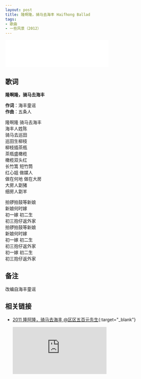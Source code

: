 ```yaml
---
layout: post
title: 隆啊隆，骑马去海丰 Haifhong Ballad
tags:
- 歌曲
- 一些风景（2012）
---
```


<iframe frameborder="no" border="0" marginwidth="0" marginheight="0" width=330 height=86 src="//music.163.com/outchain/player?type=2&id=28587872&auto=1&height=66"></iframe>

## 歌词

**隆啊隆，骑马去海丰**

**作词**：海丰童谣  
**作曲**：五条人

隆啊隆 骑马去海丰  
海丰人姓陈  
骑马去巡田  
巡田生柳枝  
柳枝插茶瓶  
茶瓶盛橄榄  
橄榄双头红  
长竹篙 短竹筒  
红心姐 做媒人  
做在何地 做在大房  
大房人劏猪  
细房人劏羊

拍锣拍鼓等新娘  
新娘何时嫁  
初一嫁 初二生  
初三抱仔返外家  
拍锣拍鼓等新娘  
新娘何时嫁  
初一嫁 初二生  
初三抱仔返外家  
初一嫁 初二生  
初三抱仔返外家

## 备注

改编自海丰童谣

## 相关链接

- [2011 隆阿隆，骑马去海丰 @区区五百元先生](https://v.youku.com/v_show/id_XMjQ0MjUyMjM2.html){:target="_blank"}

  <div class="iframe-container"><iframe class="responsive-iframe" src='https://player.youku.com/embed/XMjQ0MjUyMjM2' frameborder="no" allowfullscreen="true"></iframe></div>
